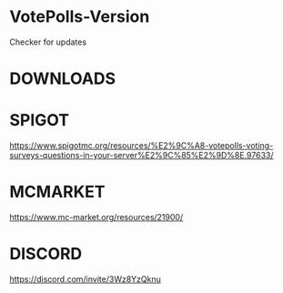 # VotePolls-Version
Checker for updates
# DOWNLOADS

# SPIGOT
https://www.spigotmc.org/resources/%E2%9C%A8-votepolls-voting-surveys-questions-in-your-server%E2%9C%85%E2%9D%8E.97633/
# MCMARKET
https://www.mc-market.org/resources/21900/
# DISCORD
https://discord.com/invite/3Wz8YzQknu
